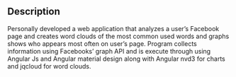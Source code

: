 ## Description
Personally developed a web application that analyzes a user’s Facebook page and creates word clouds of the
most common used words and graphs shows who appears most often on user’s page. Program collects
information using Facebooks’ graph API and is execute through using Angular Js and Angular material design
along with Angular nvd3 for charts and jqcloud for word clouds.

